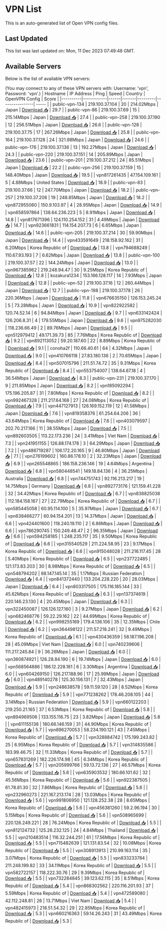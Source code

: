 # VPN List

This is an auto-generated list of Open VPN config files.

## Last Updated

This list was last updated on: Mon, 11 Dec 2023 07:49:48 GMT.

## Available Servers

Below is the list of available VPN servers:

(You may connect to any of these VPN servers with: Username: 'vpn', Password: 'vpn'.)
| Hostname | IP Address | Ping | Speed | Country | OpenVPN Config | Score |
|----------|------------|------|-------|---------|----------------| ----- |
| public-vpn-134 | 219.100.37.104 | 20 | 214.02Mbps | Japan | [Download 📥](./configs/server_0_JP.ovpn) | 29.7 |
| public-vpn-86 | 219.100.37.69 | 15 | 215.14Mbps | Japan | [Download 📥](./configs/server_1_JP.ovpn) | 27.4 |
| public-vpn-258 | 219.100.37.190 | 12 | 256.51Mbps | Japan | [Download 📥](./configs/server_2_JP.ovpn) | 26.6 |
| public-vpn-128 | 219.100.37.75 | 17 | 267.26Mbps | Japan | [Download 📥](./configs/server_3_JP.ovpn) | 25.8 |
| public-vpn-164 | 219.100.37.128 | 24 | 321.98Mbps | Japan | [Download 📥](./configs/server_4_JP.ovpn) | 24.6 |
| public-vpn-176 | 219.100.37.136 | 13 | 192.27Mbps | Japan | [Download 📥](./configs/server_5_JP.ovpn) | 24.3 |
| public-vpn-220 | 219.100.37.151 | 14 | 205.89Mbps | Japan | [Download 📥](./configs/server_6_JP.ovpn) | 23.6 |
| public-vpn-201 | 219.100.37.212 | 24 | 85.51Mbps | Japan | [Download 📥](./configs/server_7_JP.ovpn) | 22.2 |
| public-vpn-256 | 219.100.37.159 | 15 | 148.40Mbps | Japan | [Download 📥](./configs/server_8_JP.ovpn) | 19.5 |
| vpn817261435 | 47.154.109.161 | 5 | 4.88Mbps | United States | [Download 📥](./configs/server_9_US.ovpn) | 18.9 |
| public-vpn-83 | 219.100.37.66 | 12 | 247.70Mbps | Japan | [Download 📥](./configs/server_10_JP.ovpn) | 18.2 |
| public-vpn-257 | 219.100.37.208 | 19 | 248.85Mbps | Japan | [Download 📥](./configs/server_11_JP.ovpn) | 18.2 |
| vpn872955060 | 150.9.103.97 | 4 | 28.95Mbps | Japan | [Download 📥](./configs/server_12_JP.ovpn) | 14.9 |
| vpn658597864 | 138.64.236.223 | 5 | 8.91Mbps | Japan | [Download 📥](./configs/server_13_JP.ovpn) | 14.8 |
| vpn817671396 | 124.110.254.152 | 31 | 4.49Mbps | Japan | [Download 📥](./configs/server_14_JP.ovpn) | 14.7 |
| vpn923661831 | 114.154.207.73 | 6 | 6.65Mbps | Japan | [Download 📥](./configs/server_15_JP.ovpn) | 14.6 |
| public-vpn-205 | 219.100.37.214 | 30 | 59.90Mbps | Japan | [Download 📥](./configs/server_16_JP.ovpn) | 14.4 |
| vpn433591649 | 218.158.92.162 | 31 | 6.20Mbps | Korea Republic of | [Download 📥](./configs/server_17_KR.ovpn) | 13.8 |
| vpn794688249 | 110.67.93.193 | 7 | 6.62Mbps | Japan | [Download 📥](./configs/server_18_JP.ovpn) | 13.8 |
| public-vpn-100 | 219.100.37.57 | 22 | 144.24Mbps | Japan | [Download 📥](./configs/server_19_JP.ovpn) | 13.0 |
| vpn967385962 | 219.248.94.47 | 30 | 9.25Mbps | Korea Republic of | [Download 📥](./configs/server_20_KR.ovpn) | 12.8 |
| kozakura1234 | 153.166.128.117 | 14 | 7.93Mbps | Japan | [Download 📥](./configs/server_21_JP.ovpn) | 12.8 |
| public-vpn-52 | 219.100.37.16 | 12 | 260.44Mbps | Japan | [Download 📥](./configs/server_22_JP.ovpn) | 12.7 |
| public-vpn-198 | 219.100.37.178 | 26 | 220.36Mbps | Japan | [Download 📥](./configs/server_23_JP.ovpn) | 11.8 |
| vpn676635150 | 126.153.245.24 | 5 | 73.28Mbps | Japan | [Download 📥](./configs/server_24_JP.ovpn) | 10.9 |
| vpn822922582 | 120.74.52.14 | 6 | 94.84Mbps | Japan | [Download 📥](./configs/server_25_JP.ovpn) | 9.7 |
| vpn633142424 | 126.206.8.31 | 4 | 179.55Mbps | Japan | [Download 📥](./configs/server_26_JP.ovpn) | 9.6 |
| vpn975282030 | 118.236.66.49 | 2 | 89.76Mbps | Japan | [Download 📥](./configs/server_27_JP.ovpn) | 9.5 |
| vpn512979412 | 49.171.39.73 | 85 | 7.76Mbps | Korea Republic of | [Download 📥](./configs/server_28_KR.ovpn) | 9.2 |
| vpn892113052 | 59.20.187.60 | 22 | 8.89Mbps | Korea Republic of | [Download 📥](./configs/server_29_KR.ovpn) | 9.1 |
| conoha2f | 110.66.40.61 | 64 | 4.32Mbps | Japan | [Download 📥](./configs/server_30_JP.ovpn) | 9.0 |
| vpn410766118 | 27.83.180.136 | 2 | 70.65Mbps | Japan | [Download 📥](./configs/server_31_JP.ovpn) | 8.4 |
| vpn507015796 | 211.51.74.72 | 35 | 9.31Mbps | Korea Republic of | [Download 📥](./configs/server_32_KR.ovpn) | 8.4 |
| vpn553754007 | 138.64.67.18 | 4 | 36.54Mbps | Japan | [Download 📥](./configs/server_33_JP.ovpn) | 8.3 |
| public-vpn-231 | 219.100.37.170 | 9 | 211.85Mbps | Japan | [Download 📥](./configs/server_34_JP.ovpn) | 8.2 |
| vpn185092294 | 175.196.205.87 | 31 | 7.80Mbps | Korea Republic of | [Download 📥](./configs/server_35_KR.ovpn) | 8.2 |
| vpn992467328 | 211.217.64.168 | 27 | 24.08Mbps | Korea Republic of | [Download 📥](./configs/server_36_KR.ovpn) | 7.9 |
| vpn447127913 | 126.169.152.119 | 12 | 41.58Mbps | Japan | [Download 📥](./configs/server_37_JP.ovpn) | 7.6 |
| vpn819358376 | 61.254.64.206 | 36 | 43.64Mbps | Korea Republic of | [Download 📥](./configs/server_38_KR.ovpn) | 7.6 |
| vpn403079597 | 202.70.217.166 | 11 | 38.55Mbps | Japan | [Download 📥](./configs/server_39_JP.ovpn) | 7.5 |
| vpn892603505 | 113.22.173.236 | 24 | 3.41Mbps | Viet Nam | [Download 📥](./configs/server_40_VN.ovpn) | 7.3 |
| vpn241951155 | 126.88.174.178 | 3 | 64.29Mbps | Japan | [Download 📥](./configs/server_41_JP.ovpn) | 7.2 |
| vpn486719287 | 106.172.20.165 | 9 | 46.80Mbps | Japan | [Download 📥](./configs/server_42_JP.ovpn) | 7.1 |
| vpn276199602 | 160.86.178.10 | 2 | 32.23Mbps | Japan | [Download 📥](./configs/server_43_JP.ovpn) | 6.9 |
| vpn265548865 | 186.158.236.146 | 19 | 4.64Mbps | Argentina | [Download 📥](./configs/server_44_AR.ovpn) | 6.8 |
| vpn580448541 | 149.18.84.136 | 4 | 36.25Mbps | Australia | [Download 📥](./configs/server_45_AU.ovpn) | 6.8 |
| vpn744751743 | 92.116.213.217 | 19 | 14.75Mbps | Germany | [Download 📥](./configs/server_46_DE.ovpn) | 6.8 |
| vpn892773176 | 121.159.41.228 | 32 | 34.42Mbps | Korea Republic of | [Download 📥](./configs/server_47_KR.ovpn) | 6.7 |
| vpn838825038 | 112.184.158.167 | 27 | 22.79Mbps | Korea Republic of | [Download 📥](./configs/server_48_KR.ovpn) | 6.7 |
| vpn585445058 | 60.95.114.100 | 5 | 35.97Mbps | Japan | [Download 📥](./configs/server_49_JP.ovpn) | 6.7 |
| vpn638466277 | 60.94.154.201 | 13 | 14.37Mbps | Japan | [Download 📥](./configs/server_50_JP.ovpn) | 6.6 |
| vpn424401600 | 118.240.19.110 | 2 | 6.86Mbps | Japan | [Download 📥](./configs/server_51_JP.ovpn) | 6.6 |
| vpn786290745 | 150.249.48.47 | 2 | 96.35Mbps | Japan | [Download 📥](./configs/server_52_JP.ovpn) | 6.6 |
| vpn594258185 | 1.248.235.117 | 35 | 9.50Mbps | Korea Republic of | [Download 📥](./configs/server_53_KR.ovpn) | 6.6 |
| vpn315540529 | 211.224.58.95 | 23 | 9.17Mbps | Korea Republic of | [Download 📥](./configs/server_54_KR.ovpn) | 6.6 |
| vpn915048028 | 211.216.117.45 | 28 | 5.40Mbps | Korea Republic of | [Download 📥](./configs/server_55_KR.ovpn) | 6.5 |
| vpn237722485 | 121.173.83.203 | 30 | 8.98Mbps | Korea Republic of | [Download 📥](./configs/server_56_KR.ovpn) | 6.5 |
| vpn548794202 | 88.147.145.14 | 35 | 1.17Mbps | Russian Federation | [Download 📥](./configs/server_57_RU.ovpn) | 6.4 |
| vpn841372440 | 133.204.228.220 | 20 | 28.03Mbps | Japan | [Download 📥](./configs/server_58_JP.ovpn) | 6.4 |
| vpn803317505 | 175.116.185.144 | 33 | 45.62Mbps | Korea Republic of | [Download 📥](./configs/server_59_KR.ovpn) | 6.3 |
| vpn137374619 | 220.146.23.130 | 4 | 20.45Mbps | Japan | [Download 📥](./configs/server_60_JP.ovpn) | 6.3 |
| vpn322450087 | 126.126.127.160 | 3 | 9.27Mbps | Japan | [Download 📥](./configs/server_61_JP.ovpn) | 6.2 |
| vpn682468776 | 59.22.29.162 | 22 | 44.69Mbps | Korea Republic of | [Download 📥](./configs/server_62_KR.ovpn) | 6.2 |
| vpn998255169 | 179.4.136.106 | 35 | 12.35Mbps | Chile | [Download 📥](./configs/server_63_CL.ovpn) | 6.2 |
| vpn364498122 | 211.57.218.241 | 32 | 9.49Mbps | Korea Republic of | [Download 📥](./configs/server_64_KR.ovpn) | 6.1 |
| vpn430436359 | 58.187.196.208 | 28 | 45.09Mbps | Viet Nam | [Download 📥](./configs/server_65_VN.ovpn) | 6.0 |
| vpn740239606 | 111.217.245.84 | 9 | 36.26Mbps | Japan | [Download 📥](./configs/server_66_JP.ovpn) | 6.0 |
| vpn360874921 | 126.28.84.190 | 6 | 19.74Mbps | Japan | [Download 📥](./configs/server_67_JP.ovpn) | 6.0 |
| vpn568564886 | 186.12.228.181 | 6 | 3.30Mbps | Argentina | [Download 📥](./configs/server_68_AR.ovpn) | 6.0 |
| vpn604269150 | 126.217.188.96 | 17 | 25.99Mbps | Japan | [Download 📥](./configs/server_69_JP.ovpn) | 6.0 |
| vpn489140278 | 125.30.156.131 | 7 | 32.43Mbps | Japan | [Download 📥](./configs/server_70_JP.ovpn) | 5.9 |
| vpn248638578 | 59.11.59.120 | 28 | 8.52Mbps | Korea Republic of | [Download 📥](./configs/server_71_KR.ovpn) | 5.9 |
| vpn771238262 | 178.46.208.105 | 44 | 3.14Mbps | Russian Federation | [Download 📥](./configs/server_72_RU.ovpn) | 5.9 |
| vpn660122203 | 219.250.21.165 | 37 | 6.53Mbps | Korea Republic of | [Download 📥](./configs/server_73_KR.ovpn) | 5.8 |
| vpn894969506 | 133.155.116.75 | 23 | 3.82Mbps | Japan | [Download 📥](./configs/server_74_JP.ovpn) | 5.8 |
| vpn611155138 | 180.66.146.159 | 31 | 44.90Mbps | Korea Republic of | [Download 📥](./configs/server_75_KR.ovpn) | 5.7 |
| vpn896270053 | 58.234.190.121 | 43 | 7.45Mbps | Korea Republic of | [Download 📥](./configs/server_76_KR.ovpn) | 5.7 |
| vpn328884742 | 175.199.243.82 | 25 | 6.95Mbps | Korea Republic of | [Download 📥](./configs/server_77_KR.ovpn) | 5.7 |
| vpn314835586 | 183.99.46.75 | 32 | 11.33Mbps | Korea Republic of | [Download 📥](./configs/server_78_KR.ovpn) | 5.7 |
| vpn657831269 | 182.226.174.98 | 45 | 6.34Mbps | Korea Republic of | [Download 📥](./configs/server_79_KR.ovpn) | 5.7 |
| vpn205999766 | 59.13.72.136 | 27 | 46.57Mbps | Korea Republic of | [Download 📥](./configs/server_80_KR.ovpn) | 5.6 |
| vpn635903532 | 180.66.101.62 | 32 | 45.56Mbps | Korea Republic of | [Download 📥](./configs/server_81_KR.ovpn) | 5.6 |
| vpn922387505 | 61.78.81.30 | 32 | 7.86Mbps | Korea Republic of | [Download 📥](./configs/server_82_KR.ovpn) | 5.6 |
| vpn232960273 | 221.167.213.174 | 28 | 13.03Mbps | Korea Republic of | [Download 📥](./configs/server_83_KR.ovpn) | 5.6 |
| vpn991806950 | 121.128.252.38 | 28 | 8.65Mbps | Korea Republic of | [Download 📥](./configs/server_84_KR.ovpn) | 5.6 |
| vpn456381260 | 59.2.96.194 | 30 | 5.15Mbps | Korea Republic of | [Download 📥](./configs/server_85_KR.ovpn) | 5.6 |
| vpn508965699 | 220.126.249.221 | 28 | 76.24Mbps | Korea Republic of | [Download 📥](./configs/server_86_KR.ovpn) | 5.5 |
| vpn812124732 | 125.26.232.125 | 24 | 4.84Mbps | Thailand | [Download 📥](./configs/server_87_TH.ovpn) | 5.5 |
| vpn210483514 | 116.32.244.251 | 61 | 17.56Mbps | Korea Republic of | [Download 📥](./configs/server_88_KR.ovpn) | 5.5 |
| vpn715482639 | 121.131.83.54 | 32 | 10.08Mbps | Korea Republic of | [Download 📥](./configs/server_89_KR.ovpn) | 5.5 |
| vpn308913913 | 210.99.163.114 | 35 | 3.07Mbps | Korea Republic of | [Download 📥](./configs/server_90_KR.ovpn) | 5.5 |
| vpn833233784 | 211.248.199.82 | 33 | 34.11Mbps | Korea Republic of | [Download 📥](./configs/server_91_KR.ovpn) | 5.5 |
| vpn582722157 | 118.222.30.76 | 29 | 9.39Mbps | Korea Republic of | [Download 📥](./configs/server_92_KR.ovpn) | 5.5 |
| vpn732284845 | 39.123.62.115 | 35 | 8.51Mbps | Korea Republic of | [Download 📥](./configs/server_93_KR.ovpn) | 5.4 |
| vpn868302562 | 220.116.201.93 | 37 | 5.59Mbps | Korea Republic of | [Download 📥](./configs/server_94_KR.ovpn) | 5.4 |
| vpn472589080 | 42.112.248.81 | 26 | 13.71Mbps | Viet Nam | [Download 📥](./configs/server_95_VN.ovpn) | 5.4 |
| vpn482415973 | 218.51.54.32 | 29 | 22.85Mbps | Korea Republic of | [Download 📥](./configs/server_96_KR.ovpn) | 5.3 |
| vpn660216363 | 59.14.26.243 | 31 | 43.49Mbps | Korea Republic of | [Download 📥](./configs/server_97_KR.ovpn) | 5.3 |
